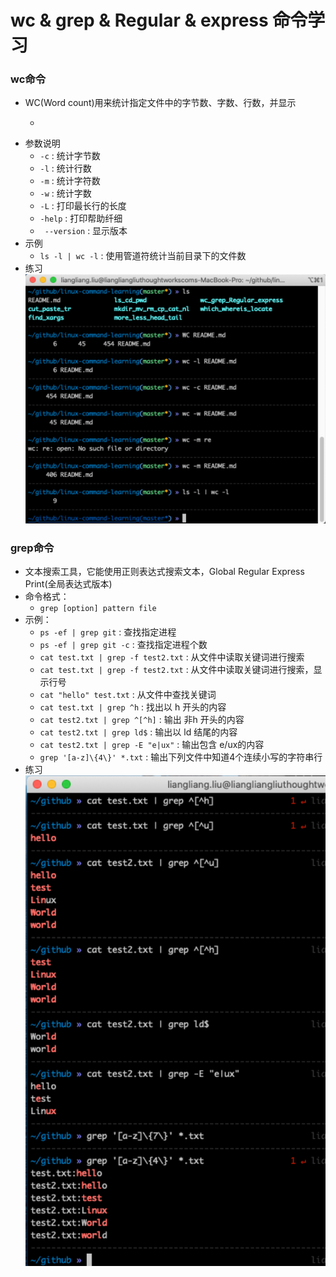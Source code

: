 # wc & grep & Regular & express 命令学习
### wc命令
* WC(Word count)用来统计指定文件中的字节数、字数、行数，并显示
  * ```WC [options] file
* 参数说明
  * ```-c``` : 统计字节数
  * ```-l``` : 统计行数
  * ```-m``` : 统计字符数
  * ```-w``` : 统计字数
  * ```-L``` : 打印最长行的长度
  * ```-help``` : 打印帮助纤细
  * ``` --version``` : 显示版本
* 示例
  * ```ls -l | wc -l``` : 使用管道符统计当前目录下的文件数
* 练习
    ![wc命令练习](images/wc_exercise.png)


### grep命令
* 文本搜索工具，它能使用正则表达式搜索文本，Global Regular Express Print(全局表达式版本)
* 命令格式：
  * ```grep [option] pattern file``` 
* 示例：
  * ```ps -ef | grep git``` : 查找指定进程
  * ```ps -ef | grep git -c``` : 查找指定进程个数
  * ```cat test.txt | grep -f test2.txt``` : 从文件中读取关键词进行搜索
  * ```cat test.txt | grep -f test2.txt``` : 从文件中读取关键词进行搜索，显示行号
  * ```cat "hello" test.txt``` : 从文件中查找关键词
  * ```cat test.txt | grep ^h``` : 找出以 h 开头的内容
  * ```cat test2.txt | grep ^[^h]``` : 输出 非h 开头的内容
  * ```cat test2.txt | grep ld$``` : 输出以 ld 结尾的内容
  * ```cat test2.txt | grep -E "e|ux"``` : 输出包含 e/ux的内容
  * ```grep '[a-z]\{4\}' *.txt``` : 输出下列文件中知道4个连续小写的字符串行
* 练习
    ![grep练习](images/grep_exercise.png)
